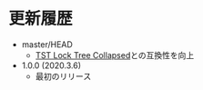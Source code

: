 # 更新履歴

 - master/HEAD
   * [TST Lock Tree Collapsed](https://addons.mozilla.org/firefox/addon/tst-lock-tree-collapsed/)との互換性を向上
 - 1.0.0 (2020.3.6)
   * 最初のリリース
